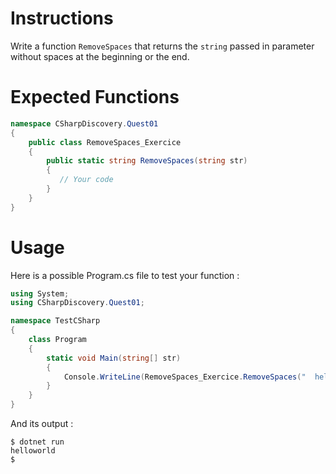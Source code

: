 # Instructions

Write a function `RemoveSpaces` that returns the `string` passed in parameter without spaces at the beginning or the end.

# Expected Functions

```C#
namespace CSharpDiscovery.Quest01
{
    public class RemoveSpaces_Exercice
    {
        public static string RemoveSpaces(string str)
        {
           // Your code
        }
    }
}
```

# Usage

Here is a possible Program.cs file to test your function :

```C#
using System;
using CSharpDiscovery.Quest01;

namespace TestCSharp
{
    class Program
    {
        static void Main(string[] str)
        {
            Console.WriteLine(RemoveSpaces_Exercice.RemoveSpaces("  helloworld  "));
        }
    }
}
```

And its output :

```
$ dotnet run
helloworld
$
```